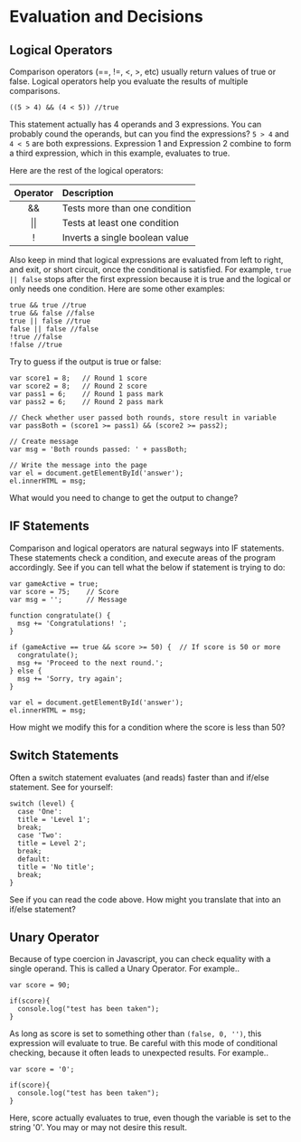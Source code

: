 # Evaluation and Decisions

## Logical Operators

Comparison operators (==, !=, <, >, etc) usually return values of true or false. Logical operators help you evaluate the results of multiple comparisons. 

`((5 > 4) && (4 < 5)) //true`

This statement actually has 4 operands and 3 expressions. You can probably cound the operands, but can you find the expressions? `5 > 4` and `4 < 5` are both expressions. Expression 1 and Expression 2 combine to form a third expression, which in this example, evaluates to true. 

Here are the rest of the logical operators:

Operator | Description 
:---: | :--- 
&& | Tests more than one condition
\|\| | Tests at least one condition
! | Inverts a single boolean value

Also keep in mind that logical expressions are evaluated from left to right, and exit, or short circuit, once the conditional is satisfied. For example, `true || false` stops after the first expression because it is true and the logical or only needs one condition. Here are some other examples:

```
true && true //true
true && false //false
true || false //true
false || false //false
!true //false
!false //true
```

Try to guess if the output is true or false:

```
var score1 = 8;   // Round 1 score
var score2 = 8;   // Round 2 score
var pass1 = 6;    // Round 1 pass mark
var pass2 = 6;    // Round 2 pass mark

// Check whether user passed both rounds, store result in variable
var passBoth = (score1 >= pass1) && (score2 >= pass2);

// Create message
var msg = 'Both rounds passed: ' + passBoth;

// Write the message into the page
var el = document.getElementById('answer');
el.innerHTML = msg;
```
What would you need to change to get the output to change?

## IF Statements

Comparison and logical operators are natural segways into IF statements. These statements check a condition, and execute areas of the program accordingly. See if you can tell what the below if statement is trying to do:

```
var gameActive = true;
var score = 75;    // Score
var msg = '';      // Message

function congratulate() {
  msg += 'Congratulations! ';
}

if (gameActive == true && score >= 50) {  // If score is 50 or more
  congratulate();
  msg += 'Proceed to the next round.';
} else {
  msg += 'Sorry, try again';
}

var el = document.getElementById('answer');
el.innerHTML = msg;
```

How might we modify this for a condition where the score is less than 50?

## Switch Statements

Often a switch statement evaluates (and reads) faster than and if/else statement. See for yourself:

```
switch (level) {
  case 'One':
  title = 'Level 1';
  break;
  case 'Two':
  title = Level 2';
  break;
  default:
  title = 'No title';
  break;
}
```
See if you can read the code above. How might you translate that into an if/else statement?

## Unary Operator

Because of type coercion in Javascript, you can check equality with a single operand. This is called a Unary Operator. For example..

```
var score = 90;

if(score){
  console.log("test has been taken");
}
```
As long as score is set to something other than `(false, 0, '')`, this expression will evaluate to true. Be careful with this mode of conditional checking, because it often leads to unexpected results. For example..

```
var score = '0';

if(score){
  console.log("test has been taken");
}
```
Here, score actually evaluates to true, even though the variable is set to the string '0'. You may or may not desire this result. 

